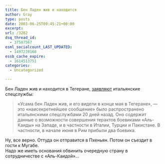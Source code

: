 ```yaml
---
title: Бен Ладен жив и находится
author: Gray
type: posts
date: 2003-06-25T09:45:21+00:00
excerpt:
url: /3282
dsq_thread_id:
  - 37587567
esml_socialcount_LAST_UPDATED:
  - 1497239168
essb_cache_expire:
  - 1614513751
categories:
  - Uncategorized

---
```








Бен Ладен жив и находится в Тегеране, <a href="http://inopressa.ru/details.html?id=13215" target="_blank">заявляют</a> итальянские спецслужбы:

> &#171;Усама бен Ладен жив, и его видели в конце мая в Тегеране&#187;, &#8212; это &#171;наисекретнейшее сообщение&#187; было распространено итальянскими спецслужбами 20 дней назад. Оно содержит данные о возможности совершения терактов боевиками &#171;Аль-Каиды&#187; на Западе, и в частности в Италии, Турции и Пакистане. В частности, в начале июня в Рим прибыли два боевика.

Ну, все верно. Оттуда он отправится в Пхеньян. Потом он съездит в гости к Мугабе.  
Надо же иметь основания обвинить очередную страну в сотрудничестве с &#171;Аль-Каидой&#187;&#8230;